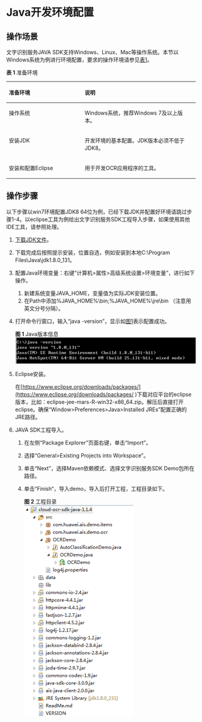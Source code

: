 # Java开发环境配置<a name="ocr_04_0004"></a>

## 操作场景<a name="section1560105320810"></a>

文字识别服务JAVA SDK支持Windows、Linux、Mac等操作系统。本节以Windows系统为例进行环境配置，要求的操作环境请参见[表1](#table129385511897)。

**表 1**  准备环境

<a name="table129385511897"></a>
<table><thead align="left"><tr id="row129391511996"><th class="cellrowborder" valign="top" width="40.02%" id="mcps1.2.3.1.1"><p id="p95932451011"><a name="p95932451011"></a><a name="p95932451011"></a>准备环境</p>
</th>
<th class="cellrowborder" valign="top" width="59.98%" id="mcps1.2.3.1.2"><p id="p1858114312102"><a name="p1858114312102"></a><a name="p1858114312102"></a>说明</p>
</th>
</tr>
</thead>
<tbody><tr id="row275091831015"><td class="cellrowborder" valign="top" width="40.02%" headers="mcps1.2.3.1.1 "><p id="p11579153121013"><a name="p11579153121013"></a><a name="p11579153121013"></a>操作系统</p>
</td>
<td class="cellrowborder" valign="top" width="59.98%" headers="mcps1.2.3.1.2 "><p id="p117501818151018"><a name="p117501818151018"></a><a name="p117501818151018"></a>Windows系统，推荐Windows 7及以上版本。</p>
</td>
</tr>
<tr id="row1093995110917"><td class="cellrowborder" valign="top" width="40.02%" headers="mcps1.2.3.1.1 "><p id="p65821311101"><a name="p65821311101"></a><a name="p65821311101"></a>安装JDK</p>
</td>
<td class="cellrowborder" valign="top" width="59.98%" headers="mcps1.2.3.1.2 "><p id="p258283151011"><a name="p258283151011"></a><a name="p258283151011"></a>开发环境的基本配置。JDK版本必须不低于JDK8。</p>
</td>
</tr>
<tr id="row109392051892"><td class="cellrowborder" valign="top" width="40.02%" headers="mcps1.2.3.1.1 "><p id="p1958317318103"><a name="p1958317318103"></a><a name="p1958317318103"></a>安装和配置Eclipse</p>
</td>
<td class="cellrowborder" valign="top" width="59.98%" headers="mcps1.2.3.1.2 "><p id="p1758315361015"><a name="p1758315361015"></a><a name="p1758315361015"></a>用于开发OCR应用程序的工具。</p>
</td>
</tr>
</tbody>
</table>

## 操作步骤<a name="section27134244126"></a>

以下步骤以win7环境配置JDK8 64位为例，已经下载JDK并配置好环境请跳过步骤1-4。以eclipse工具为例给出文字识别服务SDK工程导入步骤，如果使用其他IDE工具，请参照处理。

1.  [下载JDK文件](https://www.oracle.com/java/technologies/javase-jdk8-downloads.html)。
2.  下载完成后按照提示安装，位置自选，例如安装到本地C:\\Program Files\\Java\\jdk1.8.0\_131。
3.  配置Java环境变量：右键“计算机\>属性\>高级系统设置\>环境变量”，进行如下操作。
    1.  新建系统变量JAVA\_HOME，变量值为实际JDK安装位置。
    2.  在Path中添加%JAVA\_HOME%\\bin;%JAVA\_HOME%\\jre\\bin （注意用英文分号分隔）。

4.  打开命令行窗口，输入“java -version”，显示如[图1](#fig9887837131416)表示配置成功。

    **图 1**  Java版本信息<a name="fig9887837131416"></a>  
    ![](figures/Java版本信息.png "Java版本信息")

5.  Eclipse安装。

    在[https://www.eclipse.org/downloads/packages/](https://www.eclipse.org/downloads/packages/  )下载对应平台的eclipse版本，比如：eclipse-jee-mars-R-win32-x86\_64.zip。解压后直接打开eclipse。确保“Window\>Preferences\>Java\>Installed JREs”配置正确的JRE路径。

6.  JAVA SDK工程导入。
    1.  在左侧“Package Explorer”页面右键，单击“Import”。
    2.  选择“General\>Existing Projects into Workspace”。
    3.  单击“Next”，选择Maven依赖模式、选择文字识别服务SDK Demo包所在路径。
    4.  单击“Finish“，导入demo，导入后打开工程，工程目录如下。

        **图 2**  工程目录<a name="fig11603142105612"></a>  
        ![](figures/工程目录.png "工程目录")



